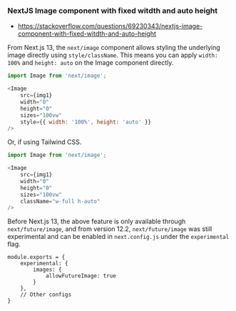 ### NextJS Image component with fixed witdth and auto height
- https://stackoverflow.com/questions/69230343/nextjs-image-component-with-fixed-witdth-and-auto-height

From Next.js 13, the `next/image` component allows styling the underlying image directly using `style/className`. This means you can apply `width: 100%` and `height: auto` on the Image component directly.
```js
import Image from 'next/image';

<Image
    src={img1}
    width="0"
    height="0"
    sizes="100vw"
    style={{ width: '100%', height: 'auto' }}
/>
```

Or, if using Tailwind CSS.
```js
import Image from 'next/image';

<Image
    src={img1}
    width="0"
    height="0"
    sizes="100vw"
    className="w-full h-auto"
/>
```

Before Next.js 13, the above feature is only available through `next/future/image`, and from version 12.2, `next/future/image` was still experimental and can be enabled in `next.config.js` under the `experimental` flag.
```
module.exports = {
    experimental: {
        images: {
            allowFutureImage: true
        }
    },
    // Other configs
}
```